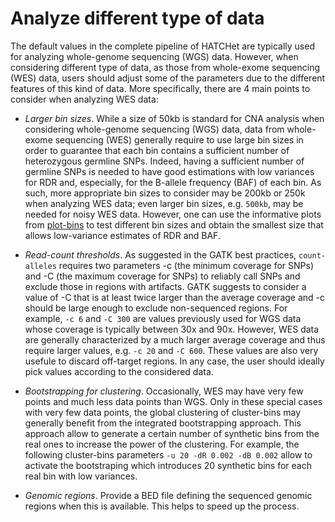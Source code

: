 # Analyze different type of data

The default values in the complete pipeline of HATCHet are typically used for analyzing whole-genome sequencing (WGS) data. However, when considering different type of data, as those from whole-exome sequencing (WES) data, users should adjust some of the parameters due to the different features of this kind of data. More specifically, there are 4 main points to consider when analyzing WES data:

  - *Larger bin sizes*. While a size of 50kb is standard for CNA analysis when considering whole-genome sequencing (WGS) data, data from whole-exome sequencing (WES) generally require to use large bin sizes in order to guarantee that each bin contains a sufficient number of heterozygous germline SNPs. Indeed, having a sufficient number of germline SNPs is needed to have good estimations with low variances for RDR and, especially, for the B-allele frequency (BAF) of each bin. As such, more appropriate bin sizes to consider may be 200kb or 250k when analyzing WES data; even larger bin sizes, e.g. `500kb`, may be needed for noisy WES data. However, one can use the informative plots from [plot-bins](https://github.com/raphael-group/hatchet/blob/master/doc/doc_plot_bins.md) to test different bin sizes and obtain the smallest size that allows low-variance estimates of RDR and BAF.
  
  - *Read-count thresholds*. As suggested in the GATK best practices, `count-alleles` requires two parameters -c (the minimum coverage for SNPs) and -C (the maximum coverage for SNPs) to reliably call SNPs and exclude those in regions with artifacts. GATK suggests to consider a value of -C that is at least twice larger than the average coverage and -c should be large enough to exclude non-sequenced regions. For example, `-c 6` and `-C 300` are values previously used for WGS data whose coverage is typically between 30x and 90x. However, WES data are generally characterized by a much larger average coverage and thus require larger values, e.g. `-c 20` and `-C 600`. These values are also very usefule to discard off-target regions. In any case, the user should ideally pick values according to the considered data.
  
  - *Bootstrapping for clustering*. Occasionally, WES may have very few points and much less data points than WGS. Only in these special cases with very few data points, the global clustering of cluster-bins may generally benefit from the integrated bootstrapping approach. This approach allow to generate a certain number of synthetic bins from the real ones to increase the power of the clustering. For example, the following cluster-bins parameters `-u 20 -dR 0.002 -dB 0.002` allow to activate the bootstraping which introduces 20 synthetic bins for each real bin with low variances.
  
  - *Genomic regions*. Provide a BED file defining the sequenced genomic regions when this is available. This helps to speed up the process.
